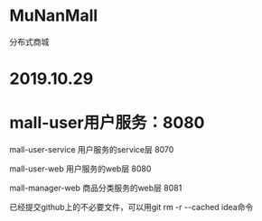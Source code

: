 # MuNanMall
分布式商城

# 2019.10.29

# mall-user用户服务：8080

mall-user-service 用户服务的service层 8070 

mall-user-web 用户服务的web层 8080

mall-manager-web 商品分类服务的web层 8081

已经提交github上的不必要文件，可以用git rm -r --cached idea命令
